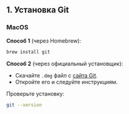 ## **1. Установка Git**  

### **MacOS**  
   **Способ 1** (через Homebrew):
   
   ```bash
   brew install git
   ```  

   **Способ 2** (через официальный установщик):  
   - Скачайте `.dmg` файл с [сайта Git](https://git-scm.com/download/mac).  
   - Откройте его и следуйте инструкциям.  

Проверьте установку:

```bash
git --version
```
